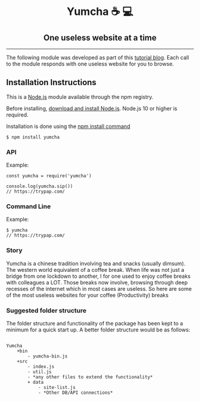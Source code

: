 <h1 align="center">
    <br>Yumcha ☕️ 💻<br>
</h1>
<h2 align="center">One useless website at a time</h2>

<hr>

The following module was developed as part of this [tutorial blog](https://kritiketan.co). Each call to the module responds with one useless website for you to browse.
## Installation Instructions


This is a [Node.js](https://nodejs.org/en/download/) module available through the npm registry.

Before installing, [download and install Node.js](https://nodejs.org/en/download/). Node.js 10 or higher is required.

Installation is done using the [npm install command](https://docs.npmjs.com/downloading-and-installing-packages-locally)

```console
$ npm install yumcha
```

### API

Example:

```console
const yumcha = require('yumcha')

console.log(yumcha.sip())
// https://trypap.com/
```

### Command Line

Example:

```console
$ yumcha
// https://trypap.com/
```

### Story

Yumcha is a chinese tradition involving tea and snacks (usually dimsum).
  The western world equivalent of a coffee break.
  When life was not just a bridge from one lockdown to another,
  I for one used to enjoy coffee breaks with colleagues a LOT.
  Those breaks now involve, browsing through deep recesses of the internet
  which in most cases are useless.
  So here are some of the most useless websites for your coffee (Productivity) breaks


### Suggested folder structure

The folder structure and functionality of the package has been kept to a minimum
for a quick start up. A better folder structure would be as follows:

```console

Yumcha
    +bin
        - yumcha-bin.js
    +src
        - index.js
        - util.js
        - *any other files to extend the functionality*
        + data
            - site-list.js
            - *Other DB/API connections*
        

```



